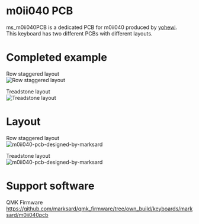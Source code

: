 # m0ii040 PCB

ms_m0ii040PCB is a dedicated PCB for m0ii040 produced by [yohewi](https://github.com/yohewi).  
This keyboard has two different PCBs with different layouts.  

# Completed example
Row staggered layout  
![Row staggered layout](https://user-images.githubusercontent.com/38324387/223320590-b9968f6c-f968-45e6-b936-463314d307b8.jpg)

Treadstone layout  
![Treadstone layout](https://user-images.githubusercontent.com/38324387/226288131-79cc7732-7595-455d-aab1-5a6c785ed61a.jpg)


# Layout
Row staggered layout  
![m0ii040-pcb-designed-by-marksard](https://user-images.githubusercontent.com/38324387/223320599-e502a1db-77ee-4cde-9f8f-6642ad2e68d1.png)

Treadstone layout  
![m0ii040-pcb-designed-by-marksard](https://user-images.githubusercontent.com/38324387/226287192-380eb535-ea9a-470c-b79f-ea1ba361596b.png)

# Support software

QMK Firmware  
https://github.com/marksard/qmk_firmware/tree/own_build/keyboards/marksard/m0ii040pcb
